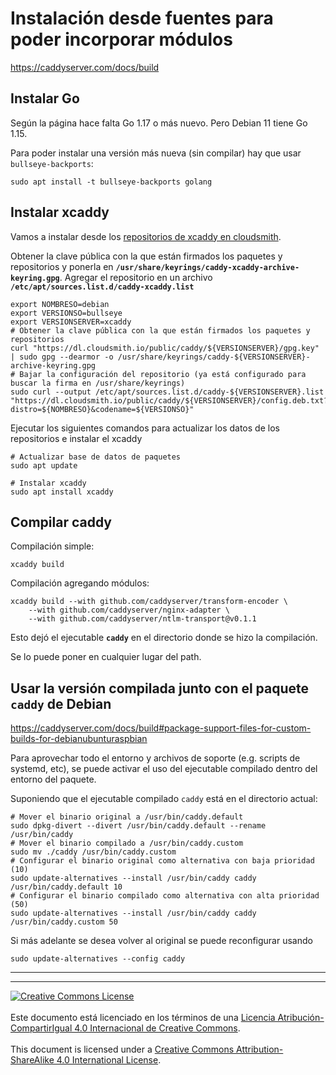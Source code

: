 # Instalación desde fuentes para poder incorporar módulos

https://caddyserver.com/docs/build

## Instalar Go

Según la página hace falta Go 1.17 o más nuevo. Pero Debian 11 tiene Go 1.15.

Para poder instalar una versión más nueva (sin compilar) hay que usar 
`bullseye-backports`:

```
sudo apt install -t bullseye-backports golang
```
## Instalar xcaddy

Vamos a instalar desde los [repositorios de xcaddy en 
cloudsmith](https://cloudsmith.io/~caddy/repos/).

Obtener la clave pública con la que están firmados los paquetes y repositorios
y ponerla en **`/usr/share/keyrings/caddy-xcaddy-archive-keyring.gpg`**.
Agregar el repositorio en un archivo 
**`/etc/apt/sources.list.d/caddy-xcaddy.list`** 

```
export NOMBRESO=debian
export VERSIONSO=bullseye
export VERSIONSERVER=xcaddy
# Obtener la clave pública con la que están firmados los paquetes y repositorios
curl "https://dl.cloudsmith.io/public/caddy/${VERSIONSERVER}/gpg.key" | sudo gpg --dearmor -o /usr/share/keyrings/caddy-${VERSIONSERVER}-archive-keyring.gpg
# Bajar la configuración del repositorio (ya está configurado para buscar la firma en /usr/share/keyrings)
sudo curl --output /etc/apt/sources.list.d/caddy-${VERSIONSERVER}.list "https://dl.cloudsmith.io/public/caddy/${VERSIONSERVER}/config.deb.txt?distro=${NOMBRESO}&codename=${VERSIONSO}"
```

Ejecutar los siguientes comandos para actualizar los datos de los repositorios
e instalar el xcaddy

```
# Actualizar base de datos de paquetes
sudo apt update

# Instalar xcaddy
sudo apt install xcaddy
```

## Compilar caddy

Compilación simple:
```
xcaddy build
```

Compilación agregando módulos:
```
xcaddy build --with github.com/caddyserver/transform-encoder \
	--with github.com/caddyserver/nginx-adapter \
	--with github.com/caddyserver/ntlm-transport@v0.1.1
```

Esto dejó el ejecutable **`caddy`** en el directorio donde se hizo la
compilación.

Se lo puede poner en cualquier lugar del path.

## Usar la versión compilada junto con el paquete `caddy` de Debian

https://caddyserver.com/docs/build#package-support-files-for-custom-builds-for-debianubunturaspbian

Para aprovechar todo el entorno y archivos de soporte (e.g. scripts de systemd,
etc), se puede activar el uso del ejecutable compilado dentro del entorno del
paquete.

Suponiendo que el ejecutable compilado `caddy` está en el directorio actual:

```
# Mover el binario original a /usr/bin/caddy.default
sudo dpkg-divert --divert /usr/bin/caddy.default --rename /usr/bin/caddy
# Mover el binario compilado a /usr/bin/caddy.custom
sudo mv ./caddy /usr/bin/caddy.custom
# Configurar el binario original como alternativa con baja prioridad (10)
sudo update-alternatives --install /usr/bin/caddy caddy /usr/bin/caddy.default 10
# Configurar el binario compilado como alternativa con alta prioridad (50)
sudo update-alternatives --install /usr/bin/caddy caddy /usr/bin/caddy.custom 50
```

Si más adelante se desea volver al original se puede reconfigurar usando

```
sudo update-alternatives --config caddy
```
___
<!-- LICENSE -->
___
<a rel="licencia" href="https://creativecommons.org/licenses/by-sa/4.0/deed.es">
<img alt="Creative Commons License" style="border-width:0"
src="https://i.creativecommons.org/l/by-sa/4.0/88x31.png" /></a>
<br /><br />
Este documento está licenciado en los términos de una <a rel="licencia"
href="https://creativecommons.org/licenses/by-sa/4.0/deed.es">
Licencia Atribución-CompartirIgual 4.0 Internacional de Creative Commons</a>.
<br /><br />
This document is licensed under a <a rel="license" 
href="https://creativecommons.org/licenses/by-sa/4.0/deed.en">
Creative Commons Attribution-ShareAlike 4.0 International License</a>.
<!-- END --> 
